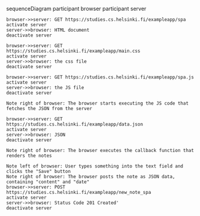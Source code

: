 sequenceDiagram
    participant browser
    participant server

    browser->>server: GET https://studies.cs.helsinki.fi/exampleapp/spa
    activate server
    server->>browser: HTML document
    deactivate server

    browser->>server: GET https://studies.cs.helsinki.fi/exampleapp/main.css
    activate server
    server->>browser: the css file
    deactivate server

    browser->>server: GET https://studies.cs.helsinki.fi/exampleapp/spa.js
    activate server
    server->>browser: the JS file
    deactivate server

    Note right of browser: The browser starts executing the JS code that fetches the JSON from the server

    browser->>server: GET https://studies.cs.helsinki.fi/exampleapp/data.json
    activate server
    server->>browser: JSON
    deactivate server

    Note right of browser: The browser executes the callback function that renders the notes
    
    Note left of browser: User types something into the text field and clicks the "Save" button
    Note right of browser: The browser posts the note as JSON data, containing "content" and "date"
    browser->>server: POST https://studies.cs.helsinki.fi/exampleapp/new_note_spa
    activate server
    server->>browser: Status Code 201 Created'
    deactivate server
